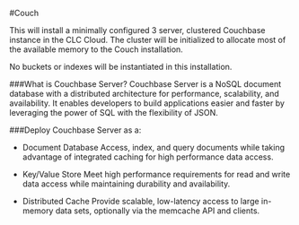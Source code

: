 #Couch

This will install a minimally configured 3 server, clustered Couchbase instance in the CLC Cloud. The cluster will be initialized to allocate most of the available memory to the Couch installation. 

No buckets or indexes will be instantiated in this installation.

###What is Couchbase Server?
Couchbase Server is a NoSQL document database with a distributed architecture for performance, scalability, and availability. It enables developers to build applications easier and faster by leveraging the power of SQL with the flexibility of JSON.


###Deploy Couchbase Server as a:
* Document Database
Access, index, and query documents while taking advantage of integrated caching for high performance data access.

* Key/Value Store
Meet high performance requirements for read and write data access while maintaining durability and availability.

* Distributed Cache
Provide scalable, low-latency access to large in-memory data sets, optionally via the memcache API and clients.